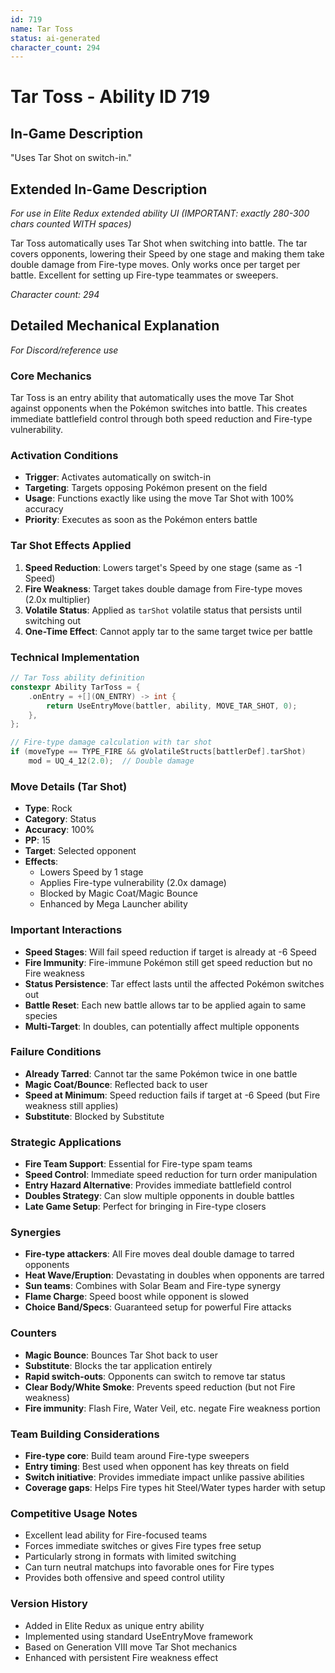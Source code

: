 ```yaml
---
id: 719
name: Tar Toss
status: ai-generated
character_count: 294
---
```


# Tar Toss - Ability ID 719

## In-Game Description
"Uses Tar Shot on switch-in."

## Extended In-Game Description
*For use in Elite Redux extended ability UI (IMPORTANT: exactly 280-300 chars counted WITH spaces)*

Tar Toss automatically uses Tar Shot when switching into battle. The tar covers opponents, lowering their Speed by one stage and making them take double damage from Fire-type moves. Only works once per target per battle. Excellent for setting up Fire-type teammates or sweepers.

*Character count: 294*

## Detailed Mechanical Explanation
*For Discord/reference use*

### Core Mechanics
Tar Toss is an entry ability that automatically uses the move Tar Shot against opponents when the Pokémon switches into battle. This creates immediate battlefield control through both speed reduction and Fire-type vulnerability.

### Activation Conditions
- **Trigger**: Activates automatically on switch-in
- **Targeting**: Targets opposing Pokémon present on the field
- **Usage**: Functions exactly like using the move Tar Shot with 100% accuracy
- **Priority**: Executes as soon as the Pokémon enters battle

### Tar Shot Effects Applied
1. **Speed Reduction**: Lowers target's Speed by one stage (same as -1 Speed)
2. **Fire Weakness**: Target takes double damage from Fire-type moves (2.0x multiplier)
3. **Volatile Status**: Applied as `tarShot` volatile status that persists until switching out
4. **One-Time Effect**: Cannot apply tar to the same target twice per battle

### Technical Implementation
```c
// Tar Toss ability definition
constexpr Ability TarToss = {
    .onEntry = +[](ON_ENTRY) -> int { 
        return UseEntryMove(battler, ability, MOVE_TAR_SHOT, 0); 
    },
};

// Fire-type damage calculation with tar shot
if (moveType == TYPE_FIRE && gVolatileStructs[battlerDef].tarShot) 
    mod = UQ_4_12(2.0);  // Double damage
```

### Move Details (Tar Shot)
- **Type**: Rock
- **Category**: Status
- **Accuracy**: 100%
- **PP**: 15
- **Target**: Selected opponent
- **Effects**: 
  - Lowers Speed by 1 stage
  - Applies Fire-type vulnerability (2.0x damage)
  - Blocked by Magic Coat/Magic Bounce
  - Enhanced by Mega Launcher ability

### Important Interactions
- **Speed Stages**: Will fail speed reduction if target is already at -6 Speed
- **Fire Immunity**: Fire-immune Pokémon still get speed reduction but no Fire weakness
- **Status Persistence**: Tar effect lasts until the affected Pokémon switches out
- **Battle Reset**: Each new battle allows tar to be applied again to same species
- **Multi-Target**: In doubles, can potentially affect multiple opponents

### Failure Conditions
- **Already Tarred**: Cannot tar the same Pokémon twice in one battle
- **Magic Coat/Bounce**: Reflected back to user
- **Speed at Minimum**: Speed reduction fails if target at -6 Speed (but Fire weakness still applies)
- **Substitute**: Blocked by Substitute

### Strategic Applications
- **Fire Team Support**: Essential for Fire-type spam teams
- **Speed Control**: Immediate speed reduction for turn order manipulation  
- **Entry Hazard Alternative**: Provides immediate battlefield control
- **Doubles Strategy**: Can slow multiple opponents in double battles
- **Late Game Setup**: Perfect for bringing in Fire-type closers

### Synergies
- **Fire-type attackers**: All Fire moves deal double damage to tarred opponents
- **Heat Wave/Eruption**: Devastating in doubles when opponents are tarred
- **Sun teams**: Combines with Solar Beam and Fire-type synergy
- **Flame Charge**: Speed boost while opponent is slowed
- **Choice Band/Specs**: Guaranteed setup for powerful Fire attacks

### Counters
- **Magic Bounce**: Bounces Tar Shot back to user
- **Substitute**: Blocks the tar application entirely  
- **Rapid switch-outs**: Opponents can switch to remove tar status
- **Clear Body/White Smoke**: Prevents speed reduction (but not Fire weakness)
- **Fire immunity**: Flash Fire, Water Veil, etc. negate Fire weakness portion

### Team Building Considerations
- **Fire-type core**: Build team around Fire-type sweepers
- **Entry timing**: Best used when opponent has key threats on field
- **Switch initiative**: Provides immediate impact unlike passive abilities
- **Coverage gaps**: Helps Fire types hit Steel/Water types harder with setup

### Competitive Usage Notes
- Excellent lead ability for Fire-focused teams
- Forces immediate switches or gives Fire types free setup
- Particularly strong in formats with limited switching
- Can turn neutral matchups into favorable ones for Fire types
- Provides both offensive and speed control utility

### Version History
- Added in Elite Redux as unique entry ability
- Implemented using standard UseEntryMove framework
- Based on Generation VIII move Tar Shot mechanics
- Enhanced with persistent Fire weakness effect